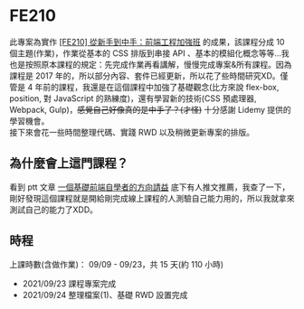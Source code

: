 # FE210
此專案為實作 [[FE210] 從新手到中手：前端工程加強班](https://lidemy.com/p/frontend-intermediate-course) 的成果，該課程分成 10 個主題(作業)，作業從基本的 CSS 排版到串接 API 、基本的模組化概念等等...我也是按照原本課程的規定：先完成作業再看講解，慢慢完成專案&所有課程。因為課程是 2017 年的，所以部分內容、套件已經更新，所以花了些時間研究XD。僅管是 4 年前的課程，我還是在這個課程中加強了基礎觀念(比方來說 flex-box, position, 對 JavaScript 的熟練度)，還有學習新的技術(CSS 預處理器, Webpack, Gulp)，~~感覺自己好像真的是中手了？(才怪)~~ 十分感謝 Lidemy 提供的學習機會。
<br>接下來會花一些時間整理代碼、實踐 RWD 以及稍微更新專案的排版。
## 為什麼會上這門課程？
看到 ptt 文章 [一個基礎前端自學者的方向請益](https://www.ptt.cc/bbs/Soft_Job/M.1623349112.A.401.html) 底下有人推文推薦，我查了一下，剛好發現這個課程就是開給剛完成線上課程的人測驗自己能力用的，所以我就拿來測試自己的能力了XDD。
## 時程
上課時數(含做作業)： 09/09 - 09/23，共 15 天(約 110 小時)
- 2021/09/23 課程專案完成
- 2021/09/24 整理檔案(1)、基礎 RWD 設置完成
